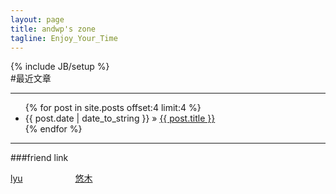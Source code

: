 ```yaml
---
layout: page
title: andwp's zone
tagline: Enjoy_Your_Time
---
```

{% include JB/setup %}  
#最近文章  
*******
<ul class="posts">
  {% for post in site.posts offset:4 limit:4 %}
    <li><span>{{ post.date | date_to_string }}</span> &raquo; <a href="{{ BASE_PATH }}{{ post.url }}">{{ post.title }}</a></li>
  {% endfor %}
</ul>
  
************  
###friend link
<p>
<a href="http://zhenglyu.com" style="margin-right:80px">lyu</a>   
<a href="http://yomuse.de">悠木</a>  
</p>

